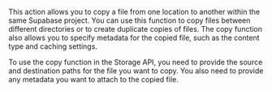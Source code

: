 This action allows you to copy a file from one location to another within the same Supabase project. You can use this function to copy files between different directories or to create duplicate copies of files. The copy function also allows you to specify metadata for the copied file, such as the content type and caching settings.

To use the copy function in the Storage API, you need to provide the source and destination paths for the file you want to copy. You also need to provide any metadata you want to attach to the copied file.